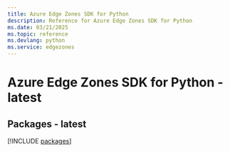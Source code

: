 ```yaml
---
title: Azure Edge Zones SDK for Python
description: Reference for Azure Edge Zones SDK for Python
ms.date: 03/21/2025
ms.topic: reference
ms.devlang: python
ms.service: edgezones
---
```

# Azure Edge Zones SDK for Python - latest
## Packages - latest
[!INCLUDE [packages](edge-zones-index.md)]